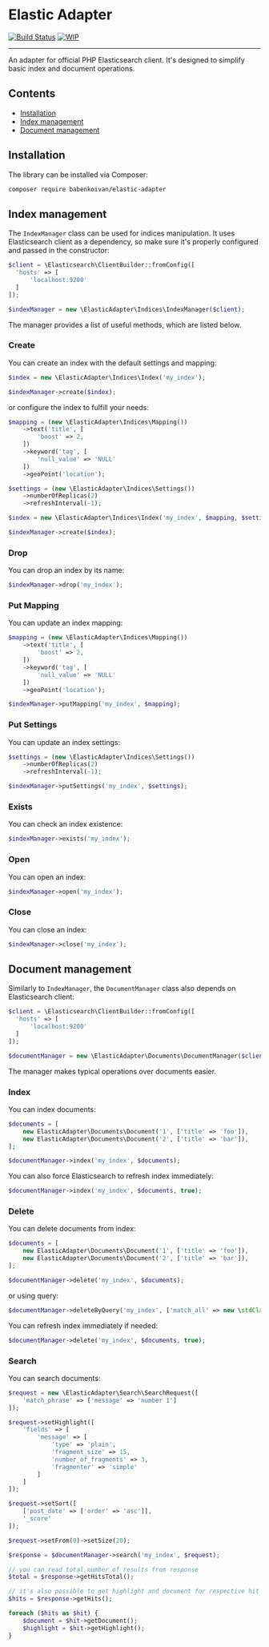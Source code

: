 # Elastic Adapter

[![Build Status](https://travis-ci.com/babenkoivan/elastic-adapter.svg?token=tL2AyZUSS9biRsKPg7fp&branch=master)](https://travis-ci.com/babenkoivan/elastic-adapter)
[![WIP](https://img.shields.io/static/v1?label=WIP&message=work%20in%20progress&color=red)](#)

---

An adapter for official PHP Elasticsearch client. It's designed to simplify basic index and document 
operations.

## Contents

* [Installation](#installation) 
* [Index management](#index-management)
* [Document management](#document-management)

## Installation

The library can be installed via Composer:

```bash
composer require babenkoivan/elastic-adapter
```

## Index management

The `IndexManager` class can be used for indices manipulation. It uses Elasticsearch client as a dependency, so make sure it's properly configured and passed in the constructor:

```php
$client = \Elasticsearch\ClientBuilder::fromConfig([
  'hosts' => [
      'localhost:9200'
  ]
]);

$indexManager = new \ElasticAdapter\Indices\IndexManager($client);
``` 

The manager provides a list of useful methods, which are listed below. 

### Create

You can create an index with the default settings and mapping:

```php
$index = new \ElasticAdapter\Indices\Index('my_index');

$indexManager->create($index);
```

or configure the index to fulfill your needs:

```php
$mapping = (new \ElasticAdapter\Indices\Mapping())
    ->text('title', [
        'boost' => 2,
    ])
    ->keyword('tag', [
        'null_value' => 'NULL'
    ])
    ->geoPoint('location');

$settings = (new \ElasticAdapter\Indices\Settings())
    ->numberOfReplicas(2)
    ->refreshInterval(-1);

$index = new \ElasticAdapter\Indices\Index('my_index', $mapping, $settings);

$indexManager->create($index);
```

### Drop

You can drop an index by its name:

```php
$indexManager->drop('my_index');
```

### Put Mapping

You can update an index mapping:

```php
$mapping = (new \ElasticAdapter\Indices\Mapping())
    ->text('title', [
        'boost' => 2,
    ])
    ->keyword('tag', [
        'null_value' => 'NULL'
    ])
    ->geoPoint('location');

$indexManager->putMapping('my_index', $mapping);
```

### Put Settings

You can update an index settings:

```php
$settings = (new \ElasticAdapter\Indices\Settings())
    ->numberOfReplicas(2)
    ->refreshInterval(-1);

$indexManager->putSettings('my_index', $settings);
```

### Exists

You can check an index existence:

```php
$indexManager->exists('my_index');
```

### Open

You can open an index:

```php
$indexManager->open('my_index');
```

### Close

You can close an index:

```php
$indexManager->close('my_index');
```

## Document management

Similarly to `IndexManager`, the `DocumentManager` class also depends on Elasticsearch client:

```php
$client = \Elasticsearch\ClientBuilder::fromConfig([
  'hosts' => [
      'localhost:9200'
  ]
]);

$documentManager = new \ElasticAdapter\Documents\DocumentManager($client);
``` 

The manager makes typical operations over documents easier.

### Index

You can index documents:

```php
$documents = [
    new ElasticAdapter\Documents\Document('1', ['title' => 'foo']),
    new ElasticAdapter\Documents\Document('2', ['title' => 'bar']),
];

$documentManager->index('my_index', $documents);
```

You can also force Elasticsearch to refresh index immediately:

```php
$documentManager->index('my_index', $documents, true);
```

### Delete

You can delete documents from index:

```php
$documents = [
    new ElasticAdapter\Documents\Document('1', ['title' => 'foo']),
    new ElasticAdapter\Documents\Document('2', ['title' => 'bar']),
];

$documentManager->delete('my_index', $documents);
```

or using query:

```php
$documentManager->deleteByQuery('my_index', ['match_all' => new \stdClass()]);
```

You can refresh index immediately if needed:

```php
$documentManager->delete('my_index', $documents, true);
```

### Search

You can search documents:

```php
$request = new \ElasticAdapter\Search\SearchRequest([
    'match_phrase' => ['message' => 'number 1']
]);

$request->setHighlight([
    'fields' => [
        'message' => [
            'type' => 'plain',
            'fragment_size' => 15,
            'number_of_fragments' => 3,
            'fragmenter' => 'simple'
        ]
    ]
]);

$request->setSort([
    ['post_date' => ['order' => 'asc']],
    '_score'
]);

$request->setFrom(0)->setSize(20);

$response = $documentManager->search('my_index', $request);

// you can read total number of results from response
$total = $response->getHitsTotal();

// it's also possible to get highlight and document for respective hit
$hits = $response->getHits();

foreach ($hits as $hit) {
    $document = $hit->getDocument();
    $highlight = $hit->getHighlight();
}
```
